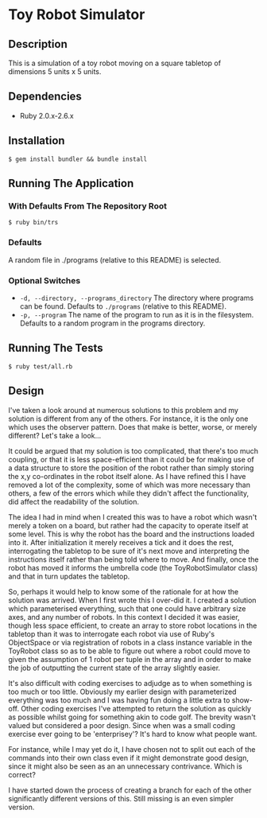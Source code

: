 # Toy Robot Simulator

## Description

This is a simulation of a toy robot moving on a square tabletop of dimensions 5 units x 5 units.

## Dependencies

* Ruby 2.0.x-2.6.x

## Installation

```
$ gem install bundler && bundle install
```

## Running The Application

### With Defaults From The Repository Root

```
$ ruby bin/trs
```

### Defaults

A random file in ./programs (relative to this README) is selected.

### Optional Switches

* `-d, --directory, --programs_directory` The directory where programs can be found.  Defaults to `./programs` (relative to this README).
* `-p, --program` The name of the program to run as it is in the filesystem.  Defaults to a random program in the programs directory.

## Running The Tests

```
$ ruby test/all.rb
```

## Design

I've taken a look around at numerous solutions to this problem and my solution is different from any of the others.
For instance, it is the only one which uses the observer pattern.  Does that make is better, worse, or merely
different?  Let's take a look...

It could be argued that my solution is too complicated, that there's too much coupling, or that it is less
space-efficient than it could be for making use of a data structure to store the position of the robot rather than
simply storing the x,y co-ordinates in the robot itself alone.  As I have refined this I have removed a lot of the
complexity, some of which was more necessary than others, a few of the errors which while they didn't affect the
functionality, did affect the readability of the solution.

The idea I had in mind when I created this was to have a robot which wasn't merely a token on a board, but rather
had the capacity to operate itself at some level.  This is why the robot has the board and the instructions loaded
into it.  After initialization it merely receives a tick and it does the rest, interrogating the tabletop to be sure of it's next move and interpreting the instructions itself rather than being told where to move.  And finally, once the robot has moved it informs the umbrella code (the ToyRobotSimulator class) and that in turn updates the tabletop.

So, perhaps it would help to know some of the rationale for at how the solution was arrived.  When I first wrote this
I over-did it.  I created a solution which parameterised everything, such that one could have arbitrary size axes, and any number of robots.  In this context I decided it was easier, though less space efficient, to create an array to store robot locations in the tabletop than it was to interrogate each robot via use of Ruby's ObjectSpace or via registration of robots in a class instance variable in the ToyRobot class so as to be able to figure out where a robot could move to given the assumption of 1 robot per tuple in the array and in order to make the job of outputting the current state of the array slightly easier.

It's also difficult with coding exercises to adjudge as to when something is too much or too little.  Obviously my
earlier design with parameterized everything was too much and I was having fun doing a little extra to show-off.
Other coding exercises I've attempted to return the solution as quickly as possible whilst going for something akin
to code golf.  The brevity wasn't valued but considered a poor design.  Since when was a small coding exercise ever
going to be 'enterprisey'?  It's hard to know what people want.

For instance, while I may yet do it, I have chosen not to split out each of the commands into their own class
even if it might demonstrate good design, since it might also be seen as an an unnecessary contrivance.  Which is
correct?

I have started down the process of creating a branch for each of the other significantly different versions of this.
Still missing is an even simpler version.
